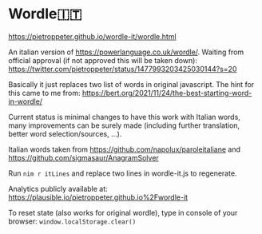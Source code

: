 # Wordle🇮🇹

https://pietroppeter.github.io/wordle-it/wordle.html

An italian version of https://powerlanguage.co.uk/wordle/. Waiting from official approval (if not approved this will be taken down): https://twitter.com/pietroppeter/status/1477993203425030144?s=20

Basically it just replaces two list of words in original javascript. The hint for this came to me from: https://bert.org/2021/11/24/the-best-starting-word-in-wordle/

Current status is minimal changes to have this work with Italian words, many improvements can be surely made (including further translation, better word selection/sources, ...).

Italian words taken from https://github.com/napolux/paroleitaliane and https://github.com/sigmasaur/AnagramSolver

Run `nim r itLines` and replace two lines in wordle-it.js to regenerate.

Analytics publicly available at: https://plausible.io/pietroppeter.github.io%2Fwordle-it

To reset state (also works for original wordle), type in console of your browser: `window.localStorage.clear()`
